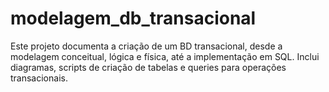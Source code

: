 # modelagem_db_transacional
 Este projeto documenta a criação de um BD transacional, desde a modelagem conceitual, lógica e física, até a implementação em SQL. Inclui diagramas, scripts de criação de tabelas e queries para operações transacionais.
